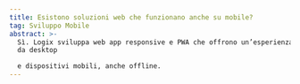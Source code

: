 ```yaml
---
title: Esistono soluzioni web che funzionano anche su mobile?
tag: Sviluppo Mobile
abstract: >-
  Sì. Logix sviluppa web app responsive e PWA che offrono un’esperienza fluida
  da desktop

  e dispositivi mobili, anche offline.
---
```

